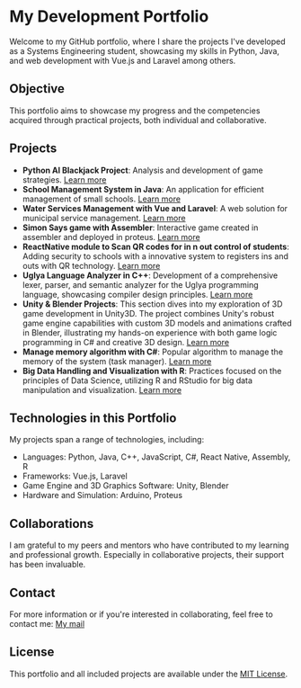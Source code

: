 # My Development Portfolio

Welcome to my GitHub portfolio, where I share the projects I've developed as a Systems Engineering student, showcasing my skills in Python, Java, and web development with Vue.js and Laravel among others.

## Objective

This portfolio aims to showcase my progress and the competencies acquired through practical projects, both individual and collaborative.

## Projects

- **Python AI Blackjack Project**: Analysis and development of game strategies. [Learn more](link-to-project)
- **School Management System in Java**: An application for efficient management of small schools. [Learn more](link-to-project)
- **Water Services Management with Vue and Laravel**: A web solution for municipal service management. [Learn more](https://github.com/AlonsoSOscarI/Portfolio/tree/main/Vue-Laravel-WaterServicesProject)
- **Simon Says game with Assembler**: Interactive game created in assembler and deployed in proteus. [Learn more](https://github.com/AlonsoSOscarI/Portfolio/tree/main/Assembler-SimonSaysGame)
- **ReactNative module to Scan QR codes for in n out control of students**: Adding security to schools with a innovative system to registers ins and outs with QR technology. [Learn more](link-to-project)
- **Uglya Language Analyzer in C++**: Development of a comprehensive lexer, parser, and semantic analyzer for the Uglya programming language, showcasing compiler design principles. [Learn more](link-to-project)
- **Unity & Blender Projects**: This section dives into my exploration of 3D game development in Unity3D. The project combines Unity's robust game engine capabilities with custom 3D models and animations crafted in     Blender, illustrating my hands-on experience with both game logic programming in C# and creative 3D design. [Learn more](https://github.com/AlonsoSOscarI/Portfolio/tree/main/Unity-Blender-3DTechnologies)
- **Manage memory algorithm with C#**: Popular algorithm to manage the memory of the system (task manager). [Learn more](link-to-project)
- **Big Data Handling and Visualization with R**: Practices focused on the principles of Data Science, utilizing R and RStudio for big data manipulation and visualization. [Learn more](link-to-project)

## Technologies in this Portfolio

My projects span a range of technologies, including:
- Languages: Python, Java, C++, JavaScript, C#, React Native, Assembly, R
- Frameworks: Vue.js, Laravel
- Game Engine and 3D Graphics Software: Unity, Blender
- Hardware and Simulation: Arduino, Proteus

## Collaborations

I am grateful to my peers and mentors who have contributed to my learning and professional growth. Especially in collaborative projects, their support has been invaluable.

## Contact

For more information or if you're interested in collaborating, feel free to contact me: [My mail](mailto:oscarsimental12@gmail.com)

## License

This portfolio and all included projects are available under the [MIT License](./LICENSE).
